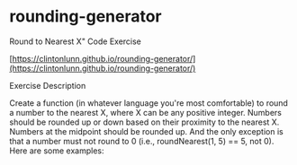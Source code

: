 # rounding-generator
Round to Nearest X" Code Exercise


[https://clintonlunn.github.io/rounding-generator/](https://clintonlunn.github.io/rounding-generator/)

Exercise Description

Create a function (in whatever language you're most comfortable) to round a number to the nearest X, where X can be any positive integer. Numbers should be rounded up or down based on their proximity to the nearest X. Numbers at the midpoint should be rounded up. And the only exception is that a number must not round to 0 (i.e., roundNearest(1, 5) == 5, not 0). Here are some examples:
